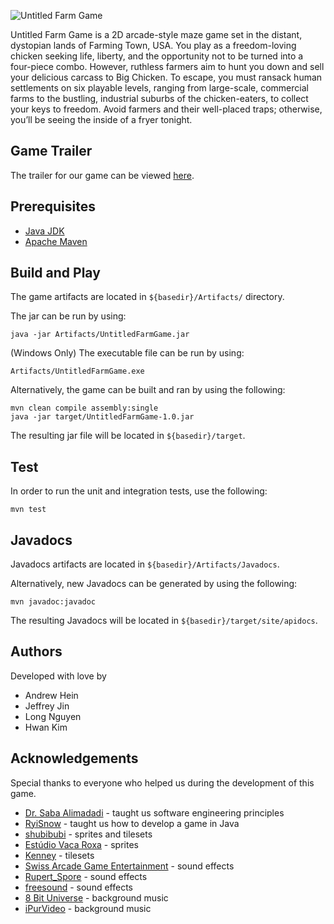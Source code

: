 ![Untitled Farm Game](https://img.itch.zone/aW1nLzEwNzIxNjU3LnBuZw==/original/WT0%2B5I.png)

Untitled Farm Game is a 2D arcade-style maze game set in the distant, dystopian lands of Farming Town, USA. You play as a freedom-loving chicken seeking life, liberty, and the opportunity not to be turned into a four-piece combo. However, ruthless farmers aim to hunt you down and sell your delicious carcass to Big Chicken. To escape, you must ransack human settlements on six playable levels, ranging from large-scale, commercial farms to the bustling, industrial suburbs of the chicken-eaters, to collect your keys to freedom. Avoid farmers and their well-placed traps; otherwise, you’ll be seeing the inside of a fryer tonight.

## Game Trailer
The trailer for our game can be viewed [here](https://www.youtube.com/watch?v=4MRnaP6zbAo).

## Prerequisites 
- [Java JDK](https://www.oracle.com/java/technologies/javase-downloads.html)
- [Apache Maven](https://maven.apache.org/download.cgi)

## Build and Play
The game artifacts are located in `${basedir}/Artifacts/` directory. 

The jar can be run by using:
```
java -jar Artifacts/UntitledFarmGame.jar
```

(Windows Only) The executable file can be run by using:
```
Artifacts/UntitledFarmGame.exe
```

Alternatively, the game can be built and ran by using the following:
```
mvn clean compile assembly:single
java -jar target/UntitledFarmGame-1.0.jar
```
The resulting jar file will be located in `${basedir}/target`.

## Test
In order to run the unit and integration tests, use the following:
```
mvn test
```

## Javadocs
Javadocs artifacts are located in `${basedir}/Artifacts/Javadocs`. 

Alternatively, new Javadocs can be generated by using the following: 
```
mvn javadoc:javadoc
```
The resulting Javadocs will be located in `${basedir}/target/site/apidocs`.

## Authors
Developed with love by
- Andrew Hein
- Jeffrey Jin
- Long Nguyen
- Hwan Kim

## Acknowledgements
Special thanks to everyone who helped us during the development of this game.
- [Dr. Saba Alimadadi](http://www.sfu.ca/~saba/) - taught us software engineering principles
- [RyiSnow](https://www.youtube.com/@RyiSnow) - taught us how to develop a game in Java
- [shubibubi](https://shubibubi.itch.io/) - sprites and tilesets
- [Estúdio Vaca Roxa](https://bakudas.itch.io/) - sprites
- [Kenney](https://kenney.nl/) - tilesets
- [Swiss Arcade Game Entertainment](https://phoenix1291.itch.io/) - sound effects
- [Rupert_Spore](https://rupert-spore.itch.io/) - sound effects
- [freesound](https://freesound.org/) - sound effects
- [8 Bit Universe](https://www.youtube.com/@8BitUniverse) - background music
- [iPurVideo](https://www.youtube.com/@iPurVideo) - background music